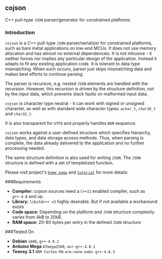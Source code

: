## cojson
 C++ pull-type `JSON` parser/generator for constrained platforms

### Introduction

`cojson` is a C++ pull-type `JSON` parser/serializer for constrained platforms,
such as bare metal applications on low-end MCUs. It does not use memory 
allocation and has almost no external dependencies. It is not intrusive - it 
neither forces nor implies any particular design of the application. 
Instead it adapts to fit any existing application code. 
It is tolerant to data type mismatching. When such occurs, parser just skips 
mismatching data and makes best efforts to continue parsing. 

The parser is recursive, e.g. nested `JSON` elements are handled with the 
recursion. However, this recursion is driven by the structure definition, not by
the input data, which prevents stack faults on malformed input data.

`cojson` is character type neutral - it can work with signed or unsigned 
character, as well as with standard wide character types: 
*`wchar_t`*, *`char16_t`* and *`char32_t`*. 

It is also transparent for `UTF8` and properly handles `BOM` sequence.

`cojson` works against a user-defined structure which specifies hierarchy, 
data types, and data storage access methods. Thus, when parsing is complete, 
the data already delivered to the application and no further processing needed.

The same structure definition is also used for writing `JSON`.
The `JSON` structure is defined with a set of templetized function. 

Please visit project's [`home page`](http://hutorny.in.ua/projects/cojson) 
and [`tutorial`](http://hutorny.in.ua/projects/cojson-tutorial) for more details

###Requirements

* **Compiler:** cojson sources need a `C++11` enabled compiler, such as 
   `g++-4.8` and up.
* **Library:** `libstdc++ v3` highly desirable. But if not available a 
    workaround exists
* **Code space:** Depending on the platform and `JSON` structure complexity 
    varies from 4kB to 20kB.
* **RAM space:** 20-80 bytes per entry in the defined `JSON` structure

###Tested On
* **Debian** `i686`, `g++-4.9.2`
* **Arduino Mega** `ATmega2560`, `avr-g++-4.8.1`
* **Teensy 3.1** `ARM Cortex-M4` `arm-none-eabi-g++-4.8.3`


